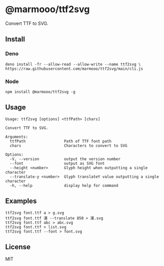# @marmooo/ttf2svg

Convert TTF to SVG.

## Install

### Deno

```
deno install -fr --allow-read --allow-write --name ttf2svg \
https://raw.githubusercontent.com/marmooo/ttf2svg/main/cli.js
```

### Node

```
npm install @marmooo/ttf2svg -g
```

## Usage

```
Usage: ttf2svg [options] <ttfPath> [chars]

Convert TTF to SVG.

Arguments:
  ttfPath                 Path of TTF font path
  chars                   Characters to convert to SVG

Options:
  -V, --version           output the version number
  --font                  output as SVG font
  --height <number>       Glyph height when outputting a single character
  --translate-y <number>  Glyph translateY value outputting a single character
  -h, --help              display help for command
```

## Examples

```
ttf2svg font.ttf a > g.svg
ttf2svg font.ttf 漢 --translate 850 > 漢.svg
ttf2svg font.ttf abc > abc.svg
ttf2svg font.ttf > list.svg
ttf2svg font.ttf --font > font.svg
```

## License

MIT
